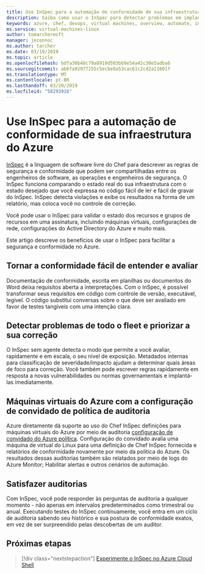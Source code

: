 ```yaml
---
title: Use InSpec para a automação de conformidade de sua infraestrutura do Azure
description: Saiba como usar o InSpec para detectar problemas em implantações do Microsoft Azure
keywords: azure, chef, devops, virtual machines, overview, automate, inspec
ms.service: virtual-machines-linux
author: tomarchermsft
manager: jeconnoc
ms.author: tarcher
ms.date: 03/19/2019
ms.topic: article
ms.openlocfilehash: bdfa30b48c79a8910d503bb9e54a42c30e5adba6
ms.sourcegitcommit: ab6fa92977255c5ecbe8a53cac61c2cd2a11601f
ms.translationtype: MT
ms.contentlocale: pt-BR
ms.lasthandoff: 03/20/2019
ms.locfileid: "58293916"
---
```

# <a name="use-inspec-for-compliance-automation-of-your-azure-infrastructure"></a>Use InSpec para a automação de conformidade de sua infraestrutura do Azure

[InSpec](https://www.chef.io/inspec/) é a linguagem de software livre do Chef para descrever as regras de segurança e conformidade que podem ser compartilhadas entre os engenheiros de software, as operações e engenheiros de segurança. O InSpec funciona comparando o estado real do sua infraestrutura com o estado desejado que você expressa no código fácil de ler e fácil de gravar do InSpec. InSpec detecta violações e exibe os resultados na forma de um relatório, mas coloca você no controle de correção.

Você pode usar o InSpec para validar o estado dos recursos e grupos de recursos em uma assinatura, incluindo máquinas virtuais, configurações de rede, configurações do Active Directory do Azure e muito mais.

Este artigo descreve os benefícios de usar o InSpec para facilitar a segurança e conformidade no Azure.

## <a name="make-compliance-easy-to-understand-and-assess"></a>Tornar a conformidade fácil de entender e avaliar

Documentação de conformidade, escrita em planilhas ou documentos do Word deixa requisitos aberta a interpretações. Com o InSpec, é possível transformar seus requisitos em código com controle de versão, executável, legível. O código substitui conversas sobre o que deve ser avaliado em favor de testes tangíveis com uma intenção clara.

## <a name="detect-fleet-wide-issues-and-prioritize-their-remediation"></a>Detectar problemas de todo o fleet e priorizar a sua correção

O InSpec sem agente detecta o modo que permite a você avaliar, rapidamente e em escala, o seu nível de exposição. Metadados internas para classificação de severidade/impacto ajudam a determinar quais áreas de foco para correção. Você também pode escrever regras rapidamente em resposta a novas vulnerabilidades ou normas governamentais e implantá-las imediatamente.

## <a name="audit-azure-virtual-machines-with-policy-guest-configuration"></a>Máquinas virtuais do Azure com a configuração de convidado de política de auditoria

Azure diretamente dá suporte ao uso do Chef InSpec definições para máquinas virtuais do Azure por meio de auditoria [configuração de convidado do Azure política](/azure/governance/policy/concepts/guest-configuration). Configuração do convidado avalia uma máquina de virtual do Linux para uma definição de Chef InSpec fornecida e relatórios de conformidade novamente por meio da política do Azure. Os resultados dessas auditorias também são relatados por meio de logs do Azure Monitor; Habilitar alertas e outros cenários de automação.

## <a name="satisfy-audits"></a>Satisfazer auditorias

Com InSpec, você pode responder às perguntas de auditoria a qualquer momento - não apenas em intervalos predeterminados como trimestral ou anual. Executando testes do InSpec continuamente, você entra em um ciclo de auditoria sabendo seu histórico e sua postura de conformidade exatos, em vez de ser surpreendido pelas descobertas de um auditor.

## <a name="next-steps"></a>Próximas etapas

> [!div class="nextstepaction"] 
> [Experimente o InSpec no Azure Cloud Shell](https://shell.azure.com)